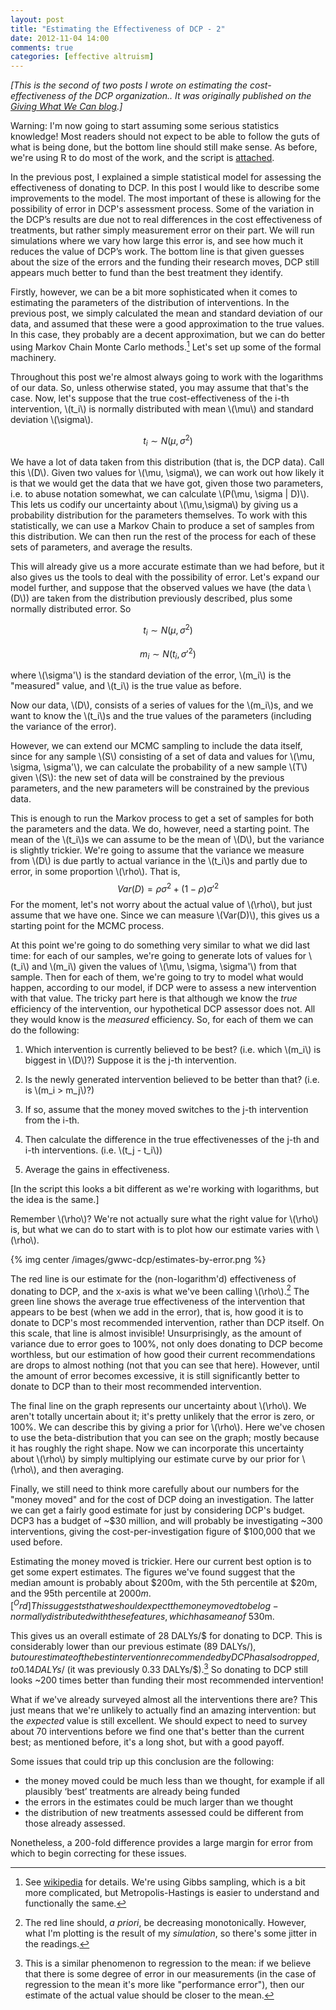 ```yaml
---
layout: post
title: "Estimating the Effectiveness of DCP - 2"
date: 2012-11-04 14:00
comments: true
categories: [effective altruism]
---
```


*[This is the second of two posts I wrote on estimating the cost-effectiveness of the DCP organization.. It was originally published on the [Giving What We Can blog](http://www.givingwhatwecan.org/blog/2012-11-01/estimating-the-effectiveness-of-dcp-2).]*

Warning: I'm now going to start assuming some serious statistics knowledge! Most readers should not expect to be able to follow the guts of what is being done, but the bottom line should still make sense. As before, we're using R to do most of the work, and the script is [attached](/downloads/code/dcp-effectiveness-2.R).

In the previous post, I explained a simple statistical model for assessing the effectiveness of donating to DCP. In this post I would like to describe some improvements to the model. The most important of these is allowing for the possibility of error in DCP's assessment process. Some of the variation in the DCP’s results are due not to real differences in the cost effectiveness of treatments, but rather simply measurement error on their part. We will run simulations where we vary how large this error is, and see how much it reduces the value of DCP’s work. The bottom line is that given guesses about the size of the errors and the funding their research moves, DCP still appears much better to fund than the best treatment they identify.

<!-- more -->

Firstly, however, we can be a bit more sophisticated when it comes to estimating the parameters of the distribution of interventions. In the previous post, we simply calculated the mean and standard deviation of our data, and assumed that these were a good approximation to the true values. In this case, they probably are a decent approximation, but we can do better using Markov Chain Monte Carlo methods.[^MonteCarlo] Let's set up some of the formal machinery.

[^MonteCarlo]: See [wikipedia](http://en.wikipedia.org/wiki/Markov_chain_Monte_Carlo) for details. We're using Gibbs sampling, which is a bit more complicated, but Metropolis-Hastings is easier to understand and functionally the same. 

Throughout this post we're almost always going to work with the logarithms of our data. So, unless otherwise stated, you may assume that that's the case. Now, let's suppose that the true cost-effectiveness of the i-th intervention, \\(t_i\\) is normally distributed with mean \\(\mu\\) and standard deviation \\(\sigma\\). 

$$t_i \sim N(\mu, \sigma^2)$$ 

We have a lot of data taken from this distribution (that is, the DCP data). Call this \\(D\\). Given two values for \\(\mu, \sigma\\), we can work out how likely it is that we would get the data that we have got, given those two parameters, i.e. to abuse notation somewhat, we can calculate \\(P(\mu, \sigma \| D)\\). This lets us codify our uncertainty about \\(\mu,\sigma\\) by giving us a probability distribution for the parameters themselves. To work with this statistically, we can use a Markov Chain to produce a set of samples from this distribution. We can then run the rest of the process for each of these sets of parameters, and average the results.

This will already give us a more accurate estimate than we had before, but it also gives us the tools to deal with the possibility of error. Let's expand our model further, and suppose that the observed values we have (the data \\(D\\)) are taken from the distribution previously described, plus some normally distributed error. So 

$$t_i \sim N(\mu, \sigma^2)$$ 

$$m_i \sim N(t_i, \sigma'^2)$$ 

where \\(\sigma'\\) is the standard deviation of the error, \\(m_i\\) is the "measured" value, and \\(t_i\\) is the true value as before.

Now our data, \\(D\\), consists of a series of values for the \\(m_i\\)s, and we want to know the \\(t_i\\)s and the true values of the parameters (including the variance of the error).

However, we can extend our MCMC sampling to include the data itself, since for any sample \\(S\\) consisting of a set of data and values for \\(\mu, \sigma, \sigma'\\), we can calculate the probability of a new sample \\(T\\) given \\(S\\): the new set of data will be constrained by the previous parameters, and the new parameters will be constrained by the previous data. 

This is enough to run the Markov process to get a set of samples for both the parameters and the data. We do, however, need a starting point. The mean of the \\(t_i\\)s we can assume to be the mean of \\(D\\), but the variance is slightly trickier. We're going to assume that the variance we measure from \\(D\\) is due partly to actual variance in the \\(t_i\\)s and partly due to error, in some proportion \\(\rho\\). That is, $$Var(D) = \rho\sigma^2 + (1- \rho)\sigma'^2$$ For the moment, let's not worry about the actual value of \\(\rho\\), but just assume that we have one. Since we can measure \\(Var(D)\\), this gives us a starting point for the MCMC process. 

At this point we're going to do something very similar to what we did last time: for each of our samples, we're going to generate lots of values for \\(t_i\\) and \\(m_i\\) given the values of \\(\mu, \sigma, \sigma'\\) from that sample. Then for each of them, we're going to try to model what would happen, according to our model, if DCP were to assess a new intervention with that value. The tricky part here is that although we know the *true* efficiency of the intervention, our hypothetical DCP assessor does not. All they would know is the *measured* efficiency. So, for each of them we can do the following:

1) Which intervention is currently believed to be best? (i.e. which \\(m_i\\) is biggest in \\(D\\)?) Suppose it is the j-th intervention.

2) Is the newly generated intervention believed to be better than that? (i.e. is \\(m_i > m_j\\)?)

3) If so, assume that the money moved switches to the j-th intervention from the i-th.

4) Then calculate the difference in the true effectivenesses of the j-th and i-th interventions. (i.e. \\(t_j - t_i\\))

5) Average the gains in effectiveness.

[In the script this looks a bit different as we're working with logarithms, but the idea is the same.]

Remember \\(\rho\\)? We're not actually sure what the right value for \\(\rho\\) is, but what we can do to start with is to plot how our estimate varies with \\(\rho\\). 

{% img center /images/gwwc-dcp/estimates-by-error.png %} 

The red line is our estimate for the (non-logarithm'd) effectiveness of donating to DCP, and the x-axis is what we've been calling \\(\rho\\).[^monotonic] The green line shows the average true effectiveness of the intervention that appears to be best (when we add in the error), that is, how good it is to donate to DCP's most recommended intervention, rather than DCP itself. On this scale, that line is almost invisible! Unsurprisingly, as the amount of variance due to error goes to 100%, not only does donating to DCP become worthless, but our estimation of how good their current recommendations are drops to almost nothing (not that you can see that here). However, until the amount of error becomes excessive, it is still significantly better to donate to DCP than to their most recommended intervention.

[^monotonic]: The red line should, *a priori*, be decreasing monotonically. However, what I'm plotting is the result of my *simulation*, so there's some jitter in the readings.

The final line on the graph represents our uncertainty about \\(\rho\\). We aren't totally uncertain about it; it's pretty unlikely that the error is zero, or 100%. We can describe this by giving a prior for \\(\rho\\). Here we've chosen to use the beta-distribution that you can see on the graph; mostly because it has roughly the right shape. Now we can incorporate this uncertainty about \\(\rho\\) by simply multiplying our estimate curve by our prior for \\(\rho\\), and then averaging.

Finally, we still need to think more carefully about our numbers for the "money moved" and for the cost of DCP doing an investigation. The latter we can get a fairly good estimate for just by considering DCP's budget. DCP3 has a budget of ~$30 million, and will probably be investigating ~300 interventions, giving the cost-per-investigation figure of $100,000 that we used before.

Estimating the money moved is trickier. Here our current best option is to get some expert estimates. The figures we've found suggest that the median amount is probably about $200m, with the 5th percentile at $20m, and the 95th percentile at $2000m.[^Ord] This suggests that we should expect the money moved to be log-normally distributed with these features, which has a mean of ~$530m.

[^Ord]: Toby Ord, personal communication.

This gives us an overall estimate of 28 DALYs/$ for donating to DCP. This is considerably lower than our previous estimate (89 DALYs/$), but our estimate of the best intervention recommended by DCP has also dropped, to 0.14 DALYs/$ (it was previously 0.33 DALYs/$).[^regression] So donating to DCP still looks ~200 times better than funding their most recommended intervention!

[^regression]: This is a similar phenomenon to regression to the mean: if we believe that there is some degree of error in our measurements (in the case of regression to the mean it's more like "performance error"), then our estimate of the actual value should be closer to the mean. 

What if we've already surveyed almost all the interventions there are? This just means that we're unlikely to actually find an amazing intervention: but the *expected* value is still excellent. We should expect to need to survey about 70 interventions before we find one that's better than the current best; as mentioned before, it's a long shot, but with a good payoff.

Some issues that could trip up this conclusion are the following:

* the money moved could be much less than we thought, for example if all plausibly ‘best’ treatments are already being funded
* the errors in the estimates could be much larger than we thought
* the distribution of new treatments assessed could be different from those already assessed.

Nonetheless, a 200-fold difference provides a large margin for error from which to begin correcting for these issues.

